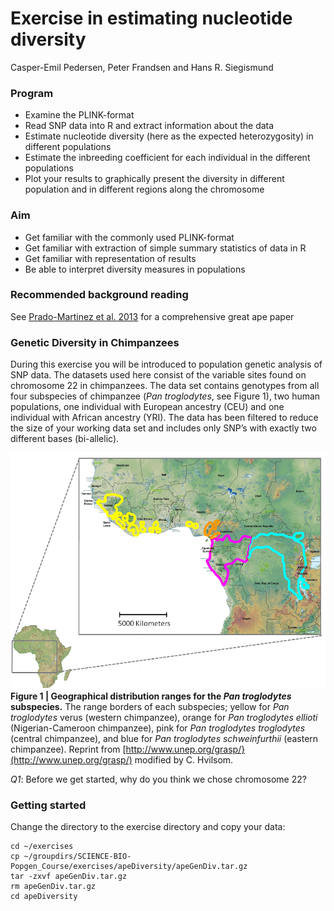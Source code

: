 # Exercise in estimating nucleotide diversity
Casper-Emil Pedersen, Peter Frandsen and Hans R. Siegismund

### Program
* Examine the PLINK-format
* Read SNP data into R and extract information about the data
* Estimate nucleotide diversity (here as the expected heterozygosity) in different populations 
* Estimate the inbreeding coefficient for each individual in the different populations  
* Plot your results to graphically present the diversity in different population and in different regions along the chromosome

### Aim
* Get familiar with the commonly used PLINK-format
* Get familiar with extraction of simple summary statistics of data in R
* Get familiar with representation of results
* Be able to interpret diversity measures in populations

### Recommended background reading
See [Prado-Martinez et al. 2013](http://www.nature.com/nature/journal/v499/n7459/full/nature12228.html) for a comprehensive 
great ape paper

### Genetic Diversity in Chimpanzees
During this exercise you will be introduced to population genetic analysis of SNP data. The datasets used here consist of the 
variable sites found on chromosome 22 in chimpanzees. The data set contains genotypes from all four subspecies of chimpanzee 
(_Pan troglodytes_, see Figure 1), two human populations, one individual with European ancestry (CEU) and one individual with
African ancestry (YRI). The data has been filtered to reduce the size of your working data set and includes only SNP’s with 
exactly two different bases (bi-allelic).

![figure1](figures/ex1nucdivfigure1.png)
__Figure 1 | Geographical distribution ranges for the _Pan troglodytes_ subspecies.__ The range borders of each subspecies; 
yellow for _Pan troglodytes_ verus (western chimpanzee), orange for _Pan troglodytes ellioti_ (Nigerian-Cameroon chimpanzee),
pink for _Pan troglodytes troglodytes_ (central chimpanzee), and blue for _Pan troglodytes schweinfurthii_ (eastern chimpanzee).
Reprint from [http://www.unep.org/grasp/}(http://www.unep.org/grasp/) modified by C. Hvilsom. 

*Q1*: Before we get started, why do you think we chose chromosome 22?






### Getting started

Change the directory to the exercise directory and copy your data:
```
cd ~/exercises
cp ~/groupdirs/SCIENCE-BIO-Popgen_Course/exercises/apeDiversity/apeGenDiv.tar.gz 
tar -zxvf apeGenDiv.tar.gz  
rm apeGenDiv.tar.gz
cd apeDiversity
```
